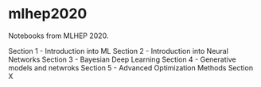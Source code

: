 # mlhep2020

Notebooks from MLHEP 2020.

Section 1 - Introduction into ML
Section 2 - Introduction into Neural Networks
Section 3 - Bayesian Deep Learning
Section 4 - Generative models and netwroks
Section 5 - Advanced Optimization Methods
Section X
